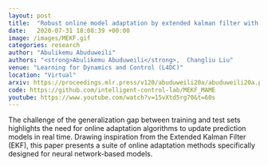 ```yaml
---
layout: post
title:  "Robust online model adaptation by extended kalman filter with exponential moving average and dynamic multi-epoch strategy"
date:   2020-07-31 18:08:39 +00:00
image: /images/MEKF.gif
categories: research
author: "Abulikemu Abuduweili"
authors: "<strong>Abulikemu Abuduweili</strong>,  Changliu Liu"
venue: "Learning for Dynamics and Control (L4DC)"
location: "Virtual"
arxiv: https://proceedings.mlr.press/v120/abuduweili20a/abuduweili20a.pdf 
code: https://github.com/intelligent-control-lab/MEKF_MAME
youtube: https://www.youtube.com/watch?v=15vXtd5rg70&t=60s 
---
```


The challenge of the generalization gap between training and test sets highlights the need for online adaptation algorithms to update prediction models in real time. 
Drawing inspiration from the Extended Kalman Filter (EKF), this paper presents a suite of online adaptation methods 
specifically designed for neural network-based models.